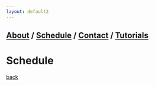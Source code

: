 ```yaml
---
layout: default2
---
```

## [About](index.md) / [Schedule](./Schedule.html) / [Contact](./Contact.html) / [Tutorials](./Tutorials.html)

# Schedule


[back](./)
